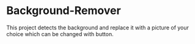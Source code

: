 # Background-Remover
This project detects the background and replace it with a picture of your choice which can be changed with button.

